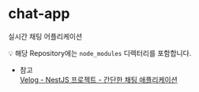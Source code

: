 # chat-app
실시간 채팅 어플리케이션

💡 해당 Repository에는 `node_modules` 디렉터리를 포함합니다.

- 참고  
[Velog - NestJS 프로젝트 - 간단한 채팅 애플리케이션](https://velog.io/@arovil7777/NestJS-프로젝트-간단한-채팅-애플리케이션)